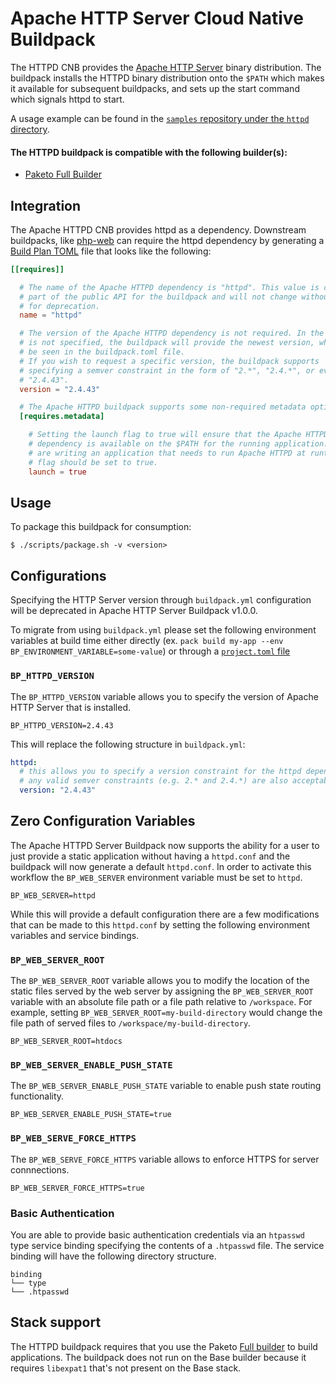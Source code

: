 # Apache HTTP Server Cloud Native Buildpack

The HTTPD CNB provides the [Apache HTTP Server](https://httpd.apache.org) binary distribution.
The buildpack installs the HTTPD binary distribution onto the `$PATH` which makes it available for
subsequent buildpacks, and sets up the start command which signals httpd to start.

A usage example can be found in the
[`samples` repository under the `httpd` directory](https://github.com/paketo-buildpacks/samples/tree/main/httpd).

#### The HTTPD buildpack is compatible with the following builder(s):
- [Paketo Full Builder](https://github.com/paketo-buildpacks/full-builder)

## Integration

The Apache HTTPD CNB provides httpd as a dependency. Downstream buildpacks, like
[php-web](https://github.com/paketo-buildpacks/php-web) can require the httpd
dependency by generating a [Build Plan
TOML](https://github.com/buildpacks/spec/blob/master/buildpack.md#build-plan-toml)
file that looks like the following:

```toml
[[requires]]

  # The name of the Apache HTTPD dependency is "httpd". This value is considered
  # part of the public API for the buildpack and will not change without a plan
  # for deprecation.
  name = "httpd"

  # The version of the Apache HTTPD dependency is not required. In the case it
  # is not specified, the buildpack will provide the newest version, which can
  # be seen in the buildpack.toml file.
  # If you wish to request a specific version, the buildpack supports
  # specifying a semver constraint in the form of "2.*", "2.4.*", or even
  # "2.4.43".
  version = "2.4.43"

  # The Apache HTTPD buildpack supports some non-required metadata options.
  [requires.metadata]

    # Setting the launch flag to true will ensure that the Apache HTTPD
    # dependency is available on the $PATH for the running application. If you
    # are writing an application that needs to run Apache HTTPD at runtime, this
    # flag should be set to true.
    launch = true
```

## Usage

To package this buildpack for consumption:

```
$ ./scripts/package.sh -v <version>
```

## Configurations

Specifying the HTTP Server version through `buildpack.yml` configuration
will be deprecated in Apache HTTP Server Buildpack v1.0.0.

To migrate from using `buildpack.yml` please set the following environment
variables at build time either directly (ex. `pack build my-app --env
BP_ENVIRONMENT_VARIABLE=some-value`) or through a [`project.toml`
file](https://github.com/buildpacks/spec/blob/main/extensions/project-descriptor.md)

### `BP_HTTPD_VERSION`
The `BP_HTTPD_VERSION` variable allows you to specify the version of Apache HTTP Server that is installed.

```shell
BP_HTTPD_VERSION=2.4.43
```

This will replace the following structure in `buildpack.yml`:
```yaml
httpd:
  # this allows you to specify a version constraint for the httpd dependency
  # any valid semver constraints (e.g. 2.* and 2.4.*) are also acceptable
  version: "2.4.43"
```

## Zero Configuration Variables

The Apache HTTPD Server Buildpack now supports the ability for a user to just
provide a static application without having a `httpd.conf` and the buildpack
will now generate a default `httpd.conf`. In order to activate this workflow
the `BP_WEB_SERVER` environment variable must be set to `httpd`.

```shell
BP_WEB_SERVER=httpd
```

While this will provide a default configuration there are a few modifications
that can be made to this `httpd.conf` by setting the following environment
variables and service bindings.

### `BP_WEB_SERVER_ROOT`
The `BP_WEB_SERVER_ROOT` variable allows you to modify the location of the static files
served by the web server by assigning the `BP_WEB_SERVER_ROOT` variable with an
absolute file path or a file path relative to `/workspace`. For example,
setting `BP_WEB_SERVER_ROOT=my-build-directory` would change the file path of
served files to `/workspace/my-build-directory`.

```shell
BP_WEB_SERVER_ROOT=htdocs
```

### `BP_WEB_SERVER_ENABLE_PUSH_STATE`
The `BP_WEB_SERVER_ENABLE_PUSH_STATE` variable to enable push state routing functionality.

```shell
BP_WEB_SERVER_ENABLE_PUSH_STATE=true
```

### `BP_WEB_SERVE_FORCE_HTTPS`
The `BP_WEB_SERVE_FORCE_HTTPS` variable allows to enforce HTTPS for server connnections.

```shell
BP_WEB_SERVER_FORCE_HTTPS=true
```

### Basic Authentication
You are able to provide basic authentication credentials via an `htpasswd` type
service binding specifying the contents of a `.htpasswd` file. The service
binding will have the following directory structure.

```plain
binding
└── type
└── .htpasswd
```

## Stack support

The HTTPD buildpack requires that you use the Paketo [Full
builder](https://paketo.io/docs/builders/#full) to build applications. The
buildpack does not run on the Base builder because it requires `libexpat1`
that's not present on the Base stack.
